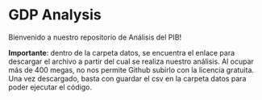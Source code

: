 # GDP Analysis
Bienvenido a nuestro repositorio de Análisis del PIB!

**Importante**: dentro de la carpeta datos, se encuentra el enlace para descargar el archivo a partir del cual se realiza nuestro análisis. Al ocupar más de 400 megas, no nos permite Github subirlo con la licencia gratuita. Una vez descargado, basta con guardar el csv en la carpeta datos para poder ejecutar el código.
